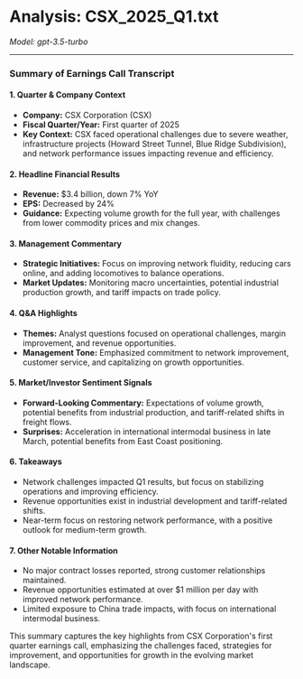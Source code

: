 # Analysis: CSX_2025_Q1.txt

*Model: gpt-3.5-turbo*

---

### Summary of Earnings Call Transcript

#### 1. **Quarter & Company Context**
   - **Company:** CSX Corporation (CSX)
   - **Fiscal Quarter/Year:** First quarter of 2025
   - **Key Context:** CSX faced operational challenges due to severe weather, infrastructure projects (Howard Street Tunnel, Blue Ridge Subdivision), and network performance issues impacting revenue and efficiency.

#### 2. **Headline Financial Results**
   - **Revenue:** $3.4 billion, down 7% YoY
   - **EPS:** Decreased by 24%
   - **Guidance:** Expecting volume growth for the full year, with challenges from lower commodity prices and mix changes.

#### 3. **Management Commentary**
   - **Strategic Initiatives:** Focus on improving network fluidity, reducing cars online, and adding locomotives to balance operations.
   - **Market Updates:** Monitoring macro uncertainties, potential industrial production growth, and tariff impacts on trade policy.

#### 4. **Q&A Highlights**
   - **Themes:** Analyst questions focused on operational challenges, margin improvement, and revenue opportunities.
   - **Management Tone:** Emphasized commitment to network improvement, customer service, and capitalizing on growth opportunities.

#### 5. **Market/Investor Sentiment Signals**
   - **Forward-Looking Commentary:** Expectations of volume growth, potential benefits from industrial production, and tariff-related shifts in freight flows.
   - **Surprises:** Acceleration in international intermodal business in late March, potential benefits from East Coast positioning.

#### 6. **Takeaways**
   - Network challenges impacted Q1 results, but focus on stabilizing operations and improving efficiency.
   - Revenue opportunities exist in industrial development and tariff-related shifts.
   - Near-term focus on restoring network performance, with a positive outlook for medium-term growth.

#### 7. **Other Notable Information**
   - No major contract losses reported, strong customer relationships maintained.
   - Revenue opportunities estimated at over $1 million per day with improved network performance.
   - Limited exposure to China trade impacts, with focus on international intermodal business.

This summary captures the key highlights from CSX Corporation's first quarter earnings call, emphasizing the challenges faced, strategies for improvement, and opportunities for growth in the evolving market landscape.